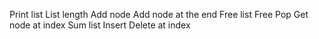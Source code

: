 Print list
List length
Add node
Add node at the end
Free list
Free
Pop
Get node at index
Sum list
Insert
Delete at index
